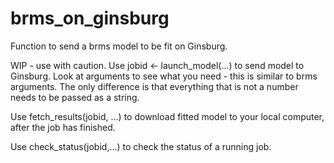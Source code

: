 # brms_on_ginsburg
Function to send a brms model to be fit on Ginsburg.

WIP - use with caution.
Use jobid <- launch_model(...) to send model to Ginsburg. Look at arguments to see what you need - this is similar to brms arguments. The only difference is that everything that is not a number needs to be passed as a string.

Use fetch_results(jobid, ...) to download fitted model to your local computer, after the job has finished.

Use check_status(jobid,...) to check the status of a running job.
